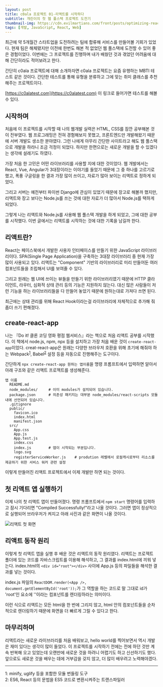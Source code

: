 ```yaml
---
layout: post
title: c0ala 프로젝트 01-리액트를 시작하다 
subtitle: 개린이의 첫 웹 풀스택 프로젝트 도전기
thumbnail-img: https://cdn.evilmartians.com/front/posts/optimizing-react-virtual-dom-explained/cover-a1d5b40.png
tags: [개발, JavaScript, React, Web]
---
```


최근에 약 5개월간 스타트업을 도전하려는 팀에 합류해 서비스를 만들어볼 기회가 있었다. 현재 팀은 해체됐지만 
이전에 한번도 해본 적 없었던 웹 풀스택에 도전할 수 있어 좋은 경험이었다. 이번에는 그 프로젝트를 진행하며
내가 배웠던 것과 겪었던 어려움에 대해 간단히라도 적어보려고 한다.  

간단히 c0ala 프로젝트에 대해 소개하자면 c0ala 프로젝트는 요즘 유행하는 MBTI 테스트 같은 것이다. 간단한 
테스트를 통해 유형을 분류하고 그에 맞는 취미 클래스를 추천해주는 프로젝트이다.  

[https://c0alatest.com](https://c0alatest.com) 이 링크로 들어가면 테스트를 해볼 수 있다.  

## 시작하며

처음에 이 프로젝트를 시작할 때 나의 웹개발 실력은 HTML, CSS를 잠깐 공부해본 것이 전부였다. 웹 프로그래밍은 
전혀 경험해보지 못했고, 프론트엔드만 개발해왔기 때문에 서버 개발도 생소한 분야였다. 그런 나에게 아무리 
간단한 사이트라고 해도 웹 풀스택으로 개발을 하라니 조금 걱정이 되었다. 하지만 한편으로는 새로운 개발을 할 
수 있겠다는 생각에 설레기도 하였다.  

가장 처음 한 고민은 어떤 라이브러리를 사용할 지에 대한 것이었다. 웹 개발에서는 React, Vue, Angular가 
3대장이라는 이야기를 들었기 때문에 그 중 하나를 고르기로 했고, 폭풍 구글링을 한 결과 가장 많이 쓰이고, 
자료가 많아 보이는 리액트로 정하게 되었다.  

그리고 서버는 예전부터 파이썬 Django에 관심이 있었기 때문에 장고로 해볼까 했지만, 리액트와 장고 보다는 
Node.js를 쓰는 것에 대한 자료가 더 많아서 Node.js를 택하게 되었다.  

그렇게 나는 리액트와 Node.js를 사용해 웹 풀스택 개발을 하게 되었고, 그에 대한 공부를 시작했다. 이번 
글에서는 리액트를 시작하는 것에 대한 기록을 남길까 한다.

## 리액트란?

React는 페이스북에서 개발한 사용자 인터페이스를 만들기 위한 JavaScript 라이브러리이다. SPA(Single Page 
Application)을 구축하는 3대장 라이브러리 중 현재 가장 많이 사용되고 있다. 리액트는 "Component" 기반의 
라이브러리로 미리 만들어둔 여러 컴포넌트들을 조립해서 UI를 보여줄 수 있다.  

그리고 원래는 웹 UI에 쓰이는 뷰들을 만들기 위한 라이브러리였기 때문에 HTTP 클라이언트, 라우터, 심화적 
상태 관리 등의 기능은 지원하지 않는다. 대신 많은 사람들이 저런 기능을 하는 라이브러리들을 다 만들어 놓았기
때문에 원하는대로 가져다 쓰면 된다.  

최근에는 상태 관리를 위해 React Hook이라는걸 라이브러리에 자체적으로 추가해 줘 좀더 쓰기 편해졌다.

## create-react-app

나는 『Do it! 클론 코딩 영화 평점 웹서비스』라는 책으로 처음 리액트 공부를 시작했다. 이 책에서 node.js,
npm, npx 등을 설치하고 가장 처음 배운 것이 `create-react-app`이었다. creat-react-app은 원래는 다양한
브라우저 호환을 위해 초기에 해줘야 하는 Webpack<sup>[1](#footnote_1)</sup>, Babel<sup>[2](#footnote_2)</sup> 
설정 등을 자동으로 진행해주는 도구이다.  

간단하게 `npx create-react-app 원하는 앱이름`을 명령 프롬프트에서 입력하면 알아서 아래 구조와 같은 리액트
프로젝트를 생성해준다.

```
앱 이름  
  README.md
  node_modules/     # 이미 modules가 설치되어 있습니다.
  package.json      # 의존성 패키지는 대부분 node_modules/react-scripts 모듈내에 선언되어 있습니다.
  .gitignore
  public/
    favicon.ico
    index.html
    manifest.json
  src/
    App.css
    App.js
    App.test.js
    index.css
    index.js        # 앱이 시작되는 부분입니다.
    logo.svg
    registerServiceWorker.js    # prodution 레벨에서 로컬캐시로부터 리소스를 제공하기 위한 서비스 워커 관련 설정
 ```
이렇게 만들어진 리액트 프로젝트에서 이제 개발만 하면 되는 것이다.

## 첫 리액트 앱 실행하기
 
이제 나의 첫 리액트 앱이 만들어졌다. 명령 프롬프트에서 `npm start` 명령어를 입력하고 잠시 기다리면 
"Compiled Successfully!"라고 나올 것이다. 그러면 앱이 정상적으로 실행되어 브라우저가 켜지고 아래 
사진과 같은 화면이 나올 것이다.
 
![리액트 첫 화면](https://code.visualstudio.com/assets/docs/nodejs/reactjs/welcome-to-react.png)
 
## 리액트 동작 원리

이렇게 첫 리액트 앱을 실행 후 배운 것은 리액트의 동작 원리였다. 리액트는 프로젝트 폴더에 있는 코드를 
자바스크립트를 이용해 해석하고, 그 결과를 index.html에 끼워 넣는다. index.html의 `<div id="root"></div>` 
사이에 App.js 등의 파일들을 해석한 결과를 넣는 것이다.  

index.js 파일의 `ReactDOM.render(<App />, document.getElementById('root'));`가 그 역할을 하는 
코드로 말 그대로 id가 'root'인 요소에 '<App />'이라는 컴포넌트를 렌더링하라는 의미이다.  

이런 식으로 리액트는 모든 html을 한 번에 그리지 않고, html 안의 컴포넌트들을 순차적으로 렌더링하기 
때문에 화면을 더 빠르게 그릴 수 있다고 한다.

## 마무리하며

리액트라는 새로운 라이브러리를 처음 배워보고, hello world를 찍어보면서 역시 개발은 재미 있다는 생각이
많이 들었다. 이 프로젝트를 시작하기 전에는 전에 하던 것만 계속 반복해 오고 있었는데 오랜만에 새로운 
것을 하려니 어렵기도 하고 신선하기도 했다. 앞으로도 새로운 것을 배우는 데에 거부감을 갖지 않고, 더 
많이 배우려고 노력해야겠다.
 
---
<a name="footnote_1">1</a>: minify, uglify 등을 포함한 모듈 번들링 도구  
<a name="footnote_2">2</a>: ES6, React 등의 문법을 ES5 코드로 변환시켜주는 트랜스파일러
